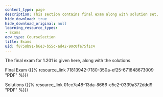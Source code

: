 ```yaml
---
content_type: page
description: This section contains final exam along with solution set.
hide_download: true
hide_download_original: null
learning_resource_types:
- Exams
ocw_type: CourseSection
title: Exams
uid: f8758b91-b6e3-b55c-ad42-90c0fe75f1c4
---
```


The final exam for 1.201 is given here, along with the solutions.

Final Exam ({{% resource_link 71813942-7180-350a-ef25-671848673009 "PDF" %}})

Solutions ({{% resource_link 01cc7a48-13da-8666-c5c2-0339a372ddd9 "PDF" %}})